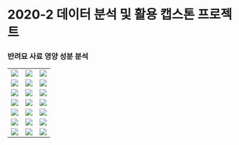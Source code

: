 # 2020-2 데이터 분석 및 활용 캡스톤 프로젝트
### 반려묘 사료 영양 성분 분석
<table width="100%">
  <tr>
    <td>
      <img src="https://user-images.githubusercontent.com/53163222/103062413-7c503c00-45f1-11eb-99ae-b4b17c0221c0.jpg"/>
    </td>
    <td>
      <img src="https://user-images.githubusercontent.com/53163222/103062417-8114f000-45f1-11eb-92d5-fe19597f243a.jpg"/>
    </td>
    <td>
      <img src="https://user-images.githubusercontent.com/53163222/103062422-82461d00-45f1-11eb-88fa-ea4444b0a54d.jpg"/>      
    </td>
  </tr>
  <tr>
    <td>
      <img src="https://user-images.githubusercontent.com/53163222/103062423-82deb380-45f1-11eb-887d-d5beb031ea82.jpg"/>
    </td>
    <td>
      <img src="https://user-images.githubusercontent.com/53163222/103062427-82deb380-45f1-11eb-8d98-42f03650ceee.jpg"/>
    </td>
    <td>
      <img src="https://user-images.githubusercontent.com/53163222/103062428-83774a00-45f1-11eb-96ce-9e4b17bb63cc.jpg"/>
    </td>
  </tr>  
  <tr>
    <td>
      <img src="https://user-images.githubusercontent.com/53163222/103062429-840fe080-45f1-11eb-862f-eb8b361c7fb7.jpg"/>
    </td>
    <td>
      <img src="https://user-images.githubusercontent.com/53163222/103062430-840fe080-45f1-11eb-8e32-bab0c2ca2e3d.jpg"/>
    </td>
    <td>
      <img src="https://user-images.githubusercontent.com/53163222/103062432-84a87700-45f1-11eb-9c1d-e2396660d2d1.jpg"/>
    </td>
  </tr> 
    <tr>
    <td>
      <img src="https://user-images.githubusercontent.com/53163222/103062433-84a87700-45f1-11eb-8d3d-bb8eaec4d98b.jpg"/>
    </td>
    <td>
      <img src="https://user-images.githubusercontent.com/53163222/103062434-85410d80-45f1-11eb-84e9-f33f46a57735.jpg"/>
    </td>
    <td>
      <img src="https://user-images.githubusercontent.com/53163222/103062436-85d9a400-45f1-11eb-8c57-fdeb3bcd5031.jpg"/>
    </td>
  </tr> 
    <tr>
    <td>
      <img src="https://user-images.githubusercontent.com/53163222/103062438-85d9a400-45f1-11eb-957a-79b34cc41d7b.jpg"/>
    </td>
    <td>
      <img src="https://user-images.githubusercontent.com/53163222/103062439-86723a80-45f1-11eb-8518-f348d214a635.jpg"/>
    </td>
     <td>
      <img src="https://user-images.githubusercontent.com/53163222/103062440-870ad100-45f1-11eb-983b-31aff161ec13.jpg"/>
    </td>  
  </tr> 
    <tr>
    <td>
      <img src="https://user-images.githubusercontent.com/53163222/103062443-870ad100-45f1-11eb-8829-f3f946faf6c6.jpg"/>
    </td>
    <td>
      <img src="https://user-images.githubusercontent.com/53163222/103062444-87a36780-45f1-11eb-9f22-459564071780.jpg"/>
    </td>
    <td>
      <img src="https://user-images.githubusercontent.com/53163222/103062445-883bfe00-45f1-11eb-8ab4-ab47a1a490be.jpg"/>
    </td>
  </tr> 
    <tr>
    <td>
      <img src="https://user-images.githubusercontent.com/53163222/103062446-883bfe00-45f1-11eb-8714-ca72b2b956a8.jpg"/>
    </td>
    <td>
      <img src="https://user-images.githubusercontent.com/53163222/103062447-88d49480-45f1-11eb-80e5-e66ce3f50625.jpg"/>
    </td>
    <td>
      <img src="https://user-images.githubusercontent.com/53163222/103062448-896d2b00-45f1-11eb-9ef7-42d166fd1d2b.jpg"/>
    </td>      
  </tr> 
</table>

<!--
![반려묘 사료 영양 성분 분석 PPT-김주은, 박영미-22](https://user-images.githubusercontent.com/53163222/103062450-896d2b00-45f1-11eb-943f-ba4c50222b46.jpg)
-->
